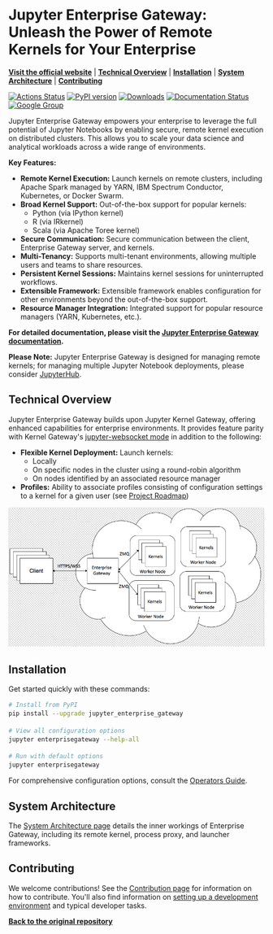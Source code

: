 # Jupyter Enterprise Gateway: Unleash the Power of Remote Kernels for Your Enterprise

**[Visit the official website](https://jupyter-enterprise-gateway.readthedocs.io/)** |
**[Technical Overview](#technical-overview)** |
**[Installation](#installation)** |
**[System Architecture](#system-architecture)** |
**[Contributing](#contributing)**

[![Actions Status](https://github.com/jupyter-server/enterprise_gateway/workflows/Builds/badge.svg)](https://github.com/jupyter-server/enterprise_gateway/actions)
[![PyPI version](https://badge.fury.io/py/jupyter-enterprise-gateway.svg)](https://badge.fury.io/py/jupyter-enterprise-gateway)
[![Downloads](https://pepy.tech/badge/jupyter-enterprise-gateway/month)](https://pepy.tech/project/jupyter-enterprise-gateway)
[![Documentation Status](https://readthedocs.org/projects/jupyter-enterprise-gateway/badge/?version=latest)](https://jupyter-enterprise-gateway.readthedocs.io/en/latest/?badge=latest)
[![Google Group](https://img.shields.io/badge/google-group-blue.svg)](https://groups.google.com/forum/#!forum/jupyter)

Jupyter Enterprise Gateway empowers your enterprise to leverage the full potential of Jupyter Notebooks by enabling secure, remote kernel execution on distributed clusters. This allows you to scale your data science and analytical workloads across a wide range of environments.

**Key Features:**

*   **Remote Kernel Execution:** Launch kernels on remote clusters, including Apache Spark managed by YARN, IBM Spectrum Conductor, Kubernetes, or Docker Swarm.
*   **Broad Kernel Support:** Out-of-the-box support for popular kernels:
    *   Python (via IPython kernel)
    *   R (via IRkernel)
    *   Scala (via Apache Toree kernel)
*   **Secure Communication:** Secure communication between the client, Enterprise Gateway server, and kernels.
*   **Multi-Tenancy:** Supports multi-tenant environments, allowing multiple users and teams to share resources.
*   **Persistent Kernel Sessions:** Maintains kernel sessions for uninterrupted workflows.
*   **Extensible Framework:** Extensible framework enables configuration for other environments beyond the out-of-the-box support.
*   **Resource Manager Integration:** Integrated support for popular resource managers (YARN, Kubernetes, etc.).

**For detailed documentation, please visit the [Jupyter Enterprise Gateway documentation](https://jupyter-enterprise-gateway.readthedocs.io/en/latest).**

**Please Note:** Jupyter Enterprise Gateway is designed for managing remote kernels; for managing multiple Jupyter Notebook deployments, please consider [JupyterHub](https://github.com/jupyterhub/jupyterhub).

## Technical Overview

Jupyter Enterprise Gateway builds upon Jupyter Kernel Gateway, offering enhanced capabilities for enterprise environments. It provides feature parity with Kernel Gateway's [jupyter-websocket mode](https://jupyter-kernel-gateway.readthedocs.io/en/latest/websocket-mode.html) in addition to the following:

*   **Flexible Kernel Deployment:** Launch kernels:
    *   Locally
    *   On specific nodes in the cluster using a round-robin algorithm
    *   On nodes identified by an associated resource manager
*   **Profiles:** Ability to associate profiles consisting of configuration settings to a kernel for a given user (see [Project Roadmap](https://jupyter-enterprise-gateway.readthedocs.io/en/latest/contributors/roadmap.html))

![Deployment Diagram](https://github.com/jupyter-server/enterprise_gateway/blob/main/docs/source/images/deployment.png?raw=true)

## Installation

Get started quickly with these commands:

```bash
# Install from PyPI
pip install --upgrade jupyter_enterprise_gateway

# View all configuration options
jupyter enterprisegateway --help-all

# Run with default options
jupyter enterprisegateway
```

For comprehensive configuration options, consult the [Operators Guide](https://jupyter-enterprise-gateway.readthedocs.io/en/latest/operators/index.html#configuring-enterprise-gateway).

## System Architecture

The [System Architecture page](https://jupyter-enterprise-gateway.readthedocs.io/en/latest/contributors/system-architecture.html) details the inner workings of Enterprise Gateway, including its remote kernel, process proxy, and launcher frameworks.

## Contributing

We welcome contributions!  See the [Contribution page](https://jupyter-enterprise-gateway.readthedocs.io/en/latest/contributors/contrib.html) for information on how to contribute.  You'll also find information on [setting up a development environment](https://jupyter-enterprise-gateway.readthedocs.io/en/latest/contributors/devinstall.html) and typical developer tasks.

**[Back to the original repository](https://github.com/jupyter-server/enterprise_gateway)**